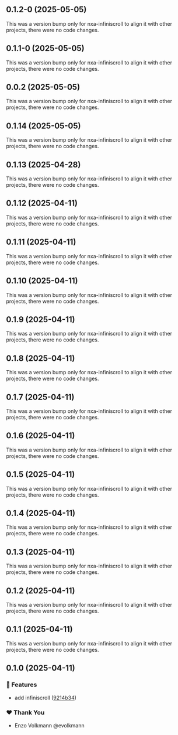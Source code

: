 ## 0.1.2-0 (2025-05-05)

This was a version bump only for nxa-infiniscroll to align it with other projects, there were no code changes.

## 0.1.1-0 (2025-05-05)

This was a version bump only for nxa-infiniscroll to align it with other projects, there were no code changes.

## 0.0.2 (2025-05-05)

This was a version bump only for nxa-infiniscroll to align it with other projects, there were no code changes.

## 0.1.14 (2025-05-05)

This was a version bump only for nxa-infiniscroll to align it with other projects, there were no code changes.

## 0.1.13 (2025-04-28)

This was a version bump only for nxa-infiniscroll to align it with other projects, there were no code changes.

## 0.1.12 (2025-04-11)

This was a version bump only for nxa-infiniscroll to align it with other projects, there were no code changes.

## 0.1.11 (2025-04-11)

This was a version bump only for nxa-infiniscroll to align it with other projects, there were no code changes.

## 0.1.10 (2025-04-11)

This was a version bump only for nxa-infiniscroll to align it with other projects, there were no code changes.

## 0.1.9 (2025-04-11)

This was a version bump only for nxa-infiniscroll to align it with other projects, there were no code changes.

## 0.1.8 (2025-04-11)

This was a version bump only for nxa-infiniscroll to align it with other projects, there were no code changes.

## 0.1.7 (2025-04-11)

This was a version bump only for nxa-infiniscroll to align it with other projects, there were no code changes.

## 0.1.6 (2025-04-11)

This was a version bump only for nxa-infiniscroll to align it with other projects, there were no code changes.

## 0.1.5 (2025-04-11)

This was a version bump only for nxa-infiniscroll to align it with other projects, there were no code changes.

## 0.1.4 (2025-04-11)

This was a version bump only for nxa-infiniscroll to align it with other projects, there were no code changes.

## 0.1.3 (2025-04-11)

This was a version bump only for nxa-infiniscroll to align it with other projects, there were no code changes.

## 0.1.2 (2025-04-11)

This was a version bump only for nxa-infiniscroll to align it with other projects, there were no code changes.

## 0.1.1 (2025-04-11)

This was a version bump only for nxa-infiniscroll to align it with other projects, there were no code changes.

## 0.1.0 (2025-04-11)

### 🚀 Features

- add infiniscroll ([9214b34](https://github.com/nextrap/nextrap-monorepo/commit/9214b34))

### ❤️ Thank You

- Enzo Volkmann @evolkmann
